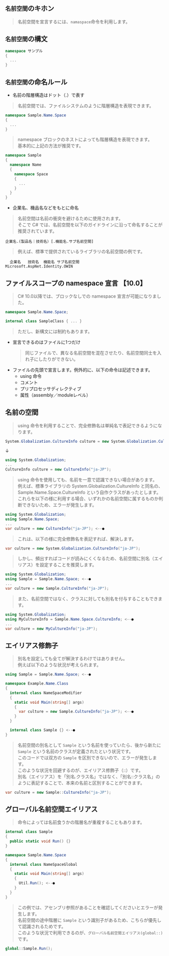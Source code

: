 ## ```名前空間```のキホン
> 名前空間を宣言するには、```namaspace```命令を利用します。
## ```名前空間```の構文
```C#
namespace サンプル
{
  ...
}
```
## ```名前空間```の命名ルール
- 名前の階層構造はドット（.）で表す
> 名前空間では、ファイルシステムのように階層構造を表現できます。
```C#
namespace Sample.Name.Space
{
  ...
}
```
> namespace ブロックのネストによっても階層構造を表現できます。<br>
> 基本的に上記の方法が推奨です。
```C#
namespace Sample
{
  namespace Name
  {
    namespace Space
    {
      ...
    }
  }
}
```
- 企業名、機品名などをもとに命名
> 名前空間は名前の衝突を避けるために使用されます。<br>
> そこで C# では、名前空間を以下のガイドラインに沿って命名することが推奨されています。
```
企業名.(製品名｜技術名）[.機能名.サブ名前空間]
```
> 例えば、標準で提供されているライブラリの名前空間の例です。
```
  企業名   技術名  機能名 サブ名前空間
Microsoft.AspNet.Identity.OWIN
```
## ファイルスコープの namespace 宣言 【10.0】
> C# 10.0以降では、ブロックなしでの namespace 宣言が可能になりました。
```C#
namespace Sample.Name.Space;

internal class SampleClass { ... }
```
> ただし、新構文には制約もあります。
- 宣言できるのはファイルに1つだけ
  > 同じファイルで、異なる名前空間を混在させたり、名前空間同士を入れ子にしたりができない。
- ファイルの先頭で宣言します。例外的に、以下の命令は記述できます。
  - using 命令
  - コメント
  - プリプロセッサディレクティブ
  - 属性（assembly／moduleレベル）
## 名前の空間
> using 命令を利用することで、完全修飾名は単純名で表記できるようになります。
```C#
System.Globalization.CultureInfo culture = new System.Globalization.CultureInfo("ja-JP");
```
↓
```C#
using System.Globalization;
...
CultureInfo culture = new CultureInfo("ja-JP");
```
> using 命令を使用しても、名前を一意で認識できない場合があります。<br>
> 例えば、標準ライブラリの System.Globalization.CultureInfo と同名の、Sample.Name.Space.CultureInfo という自作クラスがあったとします。<br>
> これらを以下の様に利用する場合、いずれかの名前空間に属するものか判断できないため、エラーが発生します。
```C#
using System.Globalization;
using Sample.Name.Space;
...
var culture = new CultureInfo("ja-JP"); <--●
```
> これは、以下の様に完全修飾名を表記すれば、解決します。
```C#
var culture = new System.Globalization.CultureInfo("ja-JP");
```
> しかし、頻出すればコードが読みにくくなるため、名前空間に別名（エイリアス）を設定することを推奨します。
```C#
using System.Globalization;
using Sample = Sample.Name.Space; <--●
...
var culture = new Sample.CultureInfo("ja-JP");
```
> また、名前空間ではなく、クラスに対しても別名を付与することもできます。
```C#
using System.Globalization;
using MyCultureInfo = Sample.Name.Space.CultureInfo; <--●
...
var culture = new MyCultureInfo("ja-JP");
```
## エイリアス修飾子
> 別名を設定しても全てが解決するわけではありません。<br>
> 例えば以下のような状況が考えられます。
```C#
using Sample = Sample.Name.Space; <--●

namespace Example.Name.Class
{
  internal class NameSpaceModifier
  {
    static void Main(string[] args)
    {
      var culture = new Sample.CultureInfo("ja-JP"); <--●
    }
  }

  internal class Sample {} <--●
}
```
> 名前空間の別名として ```Sample``` という名前を使っていたら、後から新たに ```Sample``` という名前のクラスが定義されたという状況です。<br>
> このコードでは双方の ```Sample``` を区別できないので、エラーが発生します。<br>
> このような状況を回避するのが、エイリアス修飾子（::）です。<br>
> 別名（エイリアス）を「別名.クラス名」ではなく、「別名::クラス名」のように表記することで、本来の名前と区別することができます。<br>
```C#
var culture = new Sample::CultureInfo("ja-JP");
```
## グローバル名前空間エイリアス
> 命令によっては名前食うかの階層名が重複することもあります。<br>
```C#
internal class Sample
{
  public static void Run() {}
}

namespace Sample.Name.Space
{
  internal class NameSpaceGlobal
  {
    static void Main(string[] args)
    {
      Util.Run(); <--●
    }
  }
}
```
> この例では、アセンブリ参照があることを確認してくださいとエラーが発生します。<br>
> 名前空間の途中階層に ```Sample``` という識別子があるため、こちらが優先して認識されるためです。<br>
> このような状況で利用できるのが、```グローバル名前空間エイリアス(global::)``` です。
```C#
global::Sample.Run();
```

